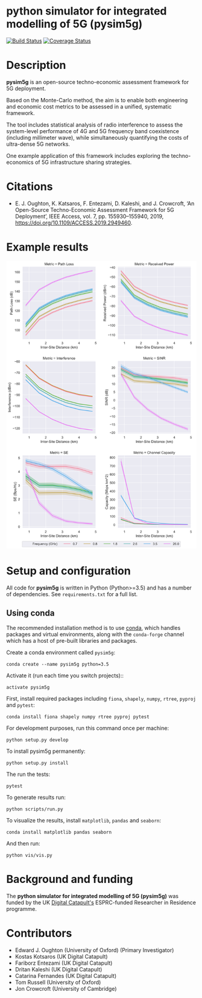 python simulator for integrated modelling of 5G (pysim5g)
===========================================

[![Build Status](https://travis-ci.com/edwardoughton/pysim5g.svg?branch=master)](https://travis-ci.com/edwardoughton/pysim5g)
[![Coverage Status](https://coveralls.io/repos/github/edwardoughton/pysim5g/badge.svg?branch=master)](https://coveralls.io/github/edwardoughton/pysim5g?branch=master)

Description
===========
**pysim5g** is an open-source techno-economic assessment framework for 5G deployment.

Based on the Monte-Carlo method, the aim is to enable both engineering and economic cost metrics to be assessed in a unified, systematic framework.

The tool includes statistical analysis of radio interference to assess the system-level performance of 4G and 5G frequency band coexistence (including millimeter wave), while simultaneously quantifying the costs of ultra-dense 5G networks.

One example application of this framework includes exploring the techno-economics of 5G infrastructure sharing strategies.

Citations
=========

- E. J. Oughton, K. Katsaros, F. Entezami, D. Kaleshi, and J. Crowcroft,
  ‘An Open-Source Techno-Economic Assessment Framework for 5G Deployment’,
  IEEE Access, vol. 7, pp. 155930–155940, 2019, https://doi.org/10.1109/ACCESS.2019.2949460.

Example results
===============
![Example](/example_results.png)


Setup and configuration
=======================

All code for **pysim5g** is written in
Python (Python>=3.5) and has a number of dependencies.
See `requirements.txt` for a full list.

Using conda
-----------

The recommended installation method is to use [conda](http://conda.pydata.org/miniconda.html),
which handles packages and virtual environments,
along with the `conda-forge` channel which has a host of pre-built libraries and packages.

Create a conda environment called `pysim5g`:

    conda create --name pysim5g python=3.5

Activate it (run each time you switch projects)::

    activate pysim5g

First, install required packages including `fiona`, `shapely`, `numpy`, `rtree`, `pyproj` and `pytest`:

    conda install fiona shapely numpy rtree pyproj pytest

For development purposes, run this command once per machine:

    python setup.py develop

To install pysim5g permanently:

    python setup.py install

The run the tests:

    pytest

To generate results run:

    python scripts/run.py

To visualize the results, install `matplotlib`, `pandas` and `seaborn`:

    conda install matplotlib pandas seaborn

And then run:

    python vis/vis.py

Background and funding
======================

The **python simulator for integrated modelling of 5G (pysim5g)** was funded by the
UK [Digital Catapult's](http://www.digicatapult.org.uk) ESPRC-funded Researcher in Residence
programme.

Contributors
============
- Edward J. Oughton (University of Oxford) (Primary Investigator)
- Kostas Kotsaros (UK Digital Catapult)
- Fariborz Entezami (UK Digital Catapult)
- Dritan Kaleshi (UK Digital Catapult)
- Catarina Fernandes (UK Digital Catapult)
- Tom Russell (University of Oxford)
- Jon Crowcroft (University of Cambridge)
